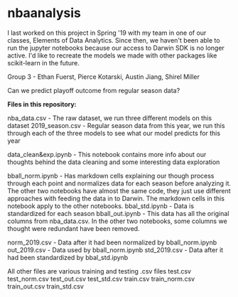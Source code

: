 # nbaanalysis

I last worked on this project in Spring '19 with my team in one of our classes, Elements of Data Analytics. Since then, we haven't been able to run the jupyter notebooks because our access to Darwin SDK is no longer active. I'd like to recreate the models we made with other packages like scikit-learn in the future.

Group 3 - Ethan Fuerst, Pierce Kotarski, Austin Jiang, Shirel Miller

Can we predict playoff outcome from regular season data?

**Files in this repository:**

nba_data.csv - The raw dataset, we run three different models on this dataset
2019_season.csv - Regular season data from this year, we run this through each of the three models to see what our model predicts for this year

data_clean&exp.ipynb - This notebook contains more info about our thoughts behind the data cleaning and some interesting data exploration

bball_norm.ipynb - Has markdown cells explaining our though process through each point and normalizes data for each season before analyzing it. The other two notebooks have almost the same code, they just use different approaches with feeding the data in to Darwin. The markdown cells in this notebook apply to the other notebooks.
bbal_std.ipynb - Data is standardized for each season
bball_out.ipynb - This data has all the original columns from nba_data.csv. In the other two notebooks, some columns we thought were redundant have been removed.

norm_2019.csv - Data after it had been normalized by bball_norm.ipynb
out_2019.csv - Data used by bball_norm.ipynb
std_2019.csv - Data after it had been standardized by bbal_std.ipynb

All other files are various training and testing .csv files
test.csv
test_norm.csv
test_out.csv
test_std.csv
train.csv
train_norm.csv
train_out.csv
train_std.csv
